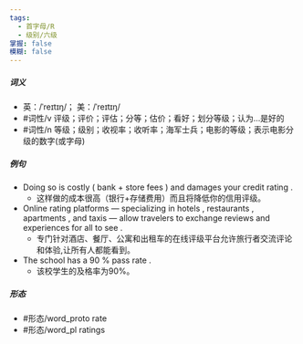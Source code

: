 ```yaml
---
tags:
  - 首字母/R
  - 级别/六级
掌握: false
模糊: false
---
```

##### 词义
- 英：/ˈreɪtɪŋ/； 美：/ˈreɪtɪŋ/
- #词性/v  评级；评价；评估；分等；估价；看好；划分等级；认为…是好的
- #词性/n  等级；级别；收视率；收听率；海军士兵；电影的等级；表示电影分级的数字(或字母)
##### 例句
- Doing so is costly ( bank + store fees ) and damages your credit rating .
	- 这样做的成本很高（银行+存储费用）而且将降低你的信用评级。
- Online rating platforms — specializing in hotels , restaurants , apartments , and taxis — allow travelers to exchange reviews and experiences for all to see .
	- 专门针对酒店、餐厅、公寓和出租车的在线评级平台允许旅行者交流评论和体验,让所有人都能看到。
- The school has a 90 % pass rate .
	- 该校学生的及格率为90%。
##### 形态
- #形态/word_proto rate
- #形态/word_pl ratings
